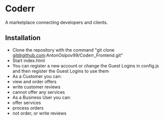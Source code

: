 # Coderr
A marketplace connecting developers and clients.
## Installation
* Clone the repository with the command "git clone git@github.com:AntonOsipov99/Coderr_Frontend.git"
* Start index.html
* You can register a new account or change the Guest Logins in config.js and then register the Guest Logins to use them
* As a Customer you can:
* view and order offers
* write customer reviews
* cannot offer any services
* As a Business User you can:
* offer services
* process orders
* not order, or write reviews
 
